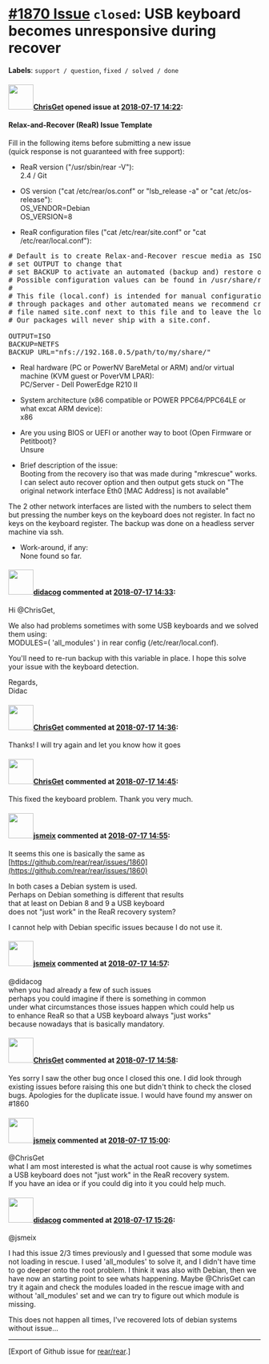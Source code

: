 [\#1870 Issue](https://github.com/rear/rear/issues/1870) `closed`: USB keyboard becomes unresponsive during recover
===================================================================================================================

**Labels**: `support / question`, `fixed / solved / done`

#### <img src="https://avatars.githubusercontent.com/u/25199618?u=33fa5649f6db3cc9da5a7255af1f52e3fe0c1dea&v=4" width="50">[ChrisGet](https://github.com/ChrisGet) opened issue at [2018-07-17 14:22](https://github.com/rear/rear/issues/1870):

#### Relax-and-Recover (ReaR) Issue Template

Fill in the following items before submitting a new issue  
(quick response is not guaranteed with free support):

-   ReaR version ("/usr/sbin/rear -V"):  
    2.4 / Git

-   OS version ("cat /etc/rear/os.conf" or "lsb\_release -a" or "cat
    /etc/os-release"):  
    OS\_VENDOR=Debian  
    OS\_VERSION=8

-   ReaR configuration files ("cat /etc/rear/site.conf" or "cat
    /etc/rear/local.conf"):

<pre>
# Default is to create Relax-and-Recover rescue media as ISO image
# set OUTPUT to change that
# set BACKUP to activate an automated (backup and) restore of your data
# Possible configuration values can be found in /usr/share/rear/conf/default.conf
#
# This file (local.conf) is intended for manual configuration. For configuration
# through packages and other automated means we recommend creating a new
# file named site.conf next to this file and to leave the local.conf as it is. 
# Our packages will never ship with a site.conf.

OUTPUT=ISO
BACKUP=NETFS
BACKUP_URL="nfs://192.168.0.5/path/to/my/share/"
</pre>

-   Real hardware (PC or PowerNV BareMetal or ARM) and/or virtual
    machine (KVM guest or PoverVM LPAR):  
    PC/Server - Dell PowerEdge R210 II

-   System architecture (x86 compatible or POWER PPC64/PPC64LE or what
    excat ARM device):  
    x86

-   Are you using BIOS or UEFI or another way to boot (Open Firmware or
    Petitboot)?  
    Unsure

-   Brief description of the issue:  
    Booting from the recovery iso that was made during "mkrescue" works.
    I can select auto recover option and then output gets stuck on "The
    original network interface Eth0 \[MAC Address\] is not available"

The 2 other network interfaces are listed with the numbers to select
them but pressing the number keys on the keyboard does not register. In
fact no keys on the keyboard register. The backup was done on a headless
server machine via ssh.

-   Work-around, if any:  
    None found so far.

#### <img src="https://avatars.githubusercontent.com/u/5380209?u=163f1571e6b9c9c7df94e2c6ca152b0a7406b52d&v=4" width="50">[didacog](https://github.com/didacog) commented at [2018-07-17 14:33](https://github.com/rear/rear/issues/1870#issuecomment-405603713):

Hi @ChrisGet,

We also had problems sometimes with some USB keyboards and we solved
them using:  
MODULES=( 'all\_modules' ) in rear config (/etc/rear/local.conf).

You'll need to re-run backup with this variable in place. I hope this
solve your issue with the keyboard detection.

Regards,  
Didac

#### <img src="https://avatars.githubusercontent.com/u/25199618?u=33fa5649f6db3cc9da5a7255af1f52e3fe0c1dea&v=4" width="50">[ChrisGet](https://github.com/ChrisGet) commented at [2018-07-17 14:36](https://github.com/rear/rear/issues/1870#issuecomment-405604735):

Thanks! I will try again and let you know how it goes

#### <img src="https://avatars.githubusercontent.com/u/25199618?u=33fa5649f6db3cc9da5a7255af1f52e3fe0c1dea&v=4" width="50">[ChrisGet](https://github.com/ChrisGet) commented at [2018-07-17 14:45](https://github.com/rear/rear/issues/1870#issuecomment-405608002):

This fixed the keyboard problem. Thank you very much.

#### <img src="https://avatars.githubusercontent.com/u/1788608?u=925fc54e2ce01551392622446ece427f51e2f0ce&v=4" width="50">[jsmeix](https://github.com/jsmeix) commented at [2018-07-17 14:55](https://github.com/rear/rear/issues/1870#issuecomment-405611886):

It seems this one is basically the same as  
[https://github.com/rear/rear/issues/1860](https://github.com/rear/rear/issues/1860)

In both cases a Debian system is used.  
Perhaps on Debian something is different that results  
that at least on Debian 8 and 9 a USB keyboard  
does not "just work" in the ReaR recovery system?

I cannot help with Debian specific issues because I do not use it.

#### <img src="https://avatars.githubusercontent.com/u/1788608?u=925fc54e2ce01551392622446ece427f51e2f0ce&v=4" width="50">[jsmeix](https://github.com/jsmeix) commented at [2018-07-17 14:57](https://github.com/rear/rear/issues/1870#issuecomment-405612751):

@didacog  
when you had already a few of such issues  
perhaps you could imagine if there is something in common  
under what circumstances those issues happen which could help us  
to enhance ReaR so that a USB keyboard always "just works"  
because nowadays that is basically mandatory.

#### <img src="https://avatars.githubusercontent.com/u/25199618?u=33fa5649f6db3cc9da5a7255af1f52e3fe0c1dea&v=4" width="50">[ChrisGet](https://github.com/ChrisGet) commented at [2018-07-17 14:58](https://github.com/rear/rear/issues/1870#issuecomment-405612927):

Yes sorry I saw the other bug once I closed this one. I did look through
existing issues before raising this one but didn't think to check the
closed bugs. Apologies for the duplicate issue. I would have found my
answer on \#1860

#### <img src="https://avatars.githubusercontent.com/u/1788608?u=925fc54e2ce01551392622446ece427f51e2f0ce&v=4" width="50">[jsmeix](https://github.com/jsmeix) commented at [2018-07-17 15:00](https://github.com/rear/rear/issues/1870#issuecomment-405613713):

@ChrisGet  
what I am most interested is what the actual root cause is why
sometimes  
a USB keyboard does not "just work" in the ReaR recovery system.  
If you have an idea or if you could dig into it you could help much.

#### <img src="https://avatars.githubusercontent.com/u/5380209?u=163f1571e6b9c9c7df94e2c6ca152b0a7406b52d&v=4" width="50">[didacog](https://github.com/didacog) commented at [2018-07-17 15:26](https://github.com/rear/rear/issues/1870#issuecomment-405623264):

@jsmeix

I had this issue 2/3 times previously and I guessed that some module was
not loading in rescue. I used 'all\_modules' to solve it, and I didn't
have time to go deeper onto the root problem. I think it was also with
Debian, then we have now an starting point to see whats happening. Maybe
@ChrisGet can try it again and check the modules loaded in the rescue
image with and without 'all\_modules' set and we can try to figure out
which module is missing.

This does not happen all times, I've recovered lots of debian systems
without issue...

------------------------------------------------------------------------

\[Export of Github issue for
[rear/rear](https://github.com/rear/rear).\]

